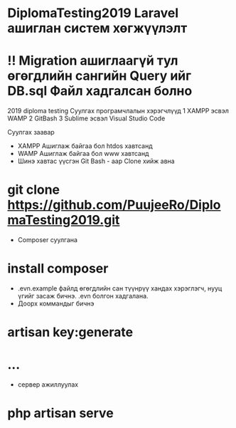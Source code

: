 # DiplomaTesting2019 Laravel ашиглан систем хөгжүүлэлт
# !! Migration ашиглаагүй тул өгөгдлийн сангийн Query ийг DB.sql Файл хадгалсан болно
2019 diploma testing
Суулгах програмчлалын хэрэгчлүүд
1 XAMPP эсвэл WAMP
2 GitBash
3 Sublime эсвэл Visual Studio Code 

Суулгах заавар 
- XAMPP Ашиглаж байгаа бол htdos хавтсанд
- WAMP Ашиглаж байгаа бол www хавтсанд
- Шинэ хавтас үүсгэн Git Bash - аар Clone хийж авна
# git clone https://github.com/PuujeeRo/DiplomaTesting2019.git
- Composer суулгана 
# install composer
- .evn.example файлд өгөгдлийн сан түүнрүү хандах хэрэглэгч, нууц үгийг засаж бичнэ.
.evn болгон хадгалана.
- Доорх коммандыг бичнэ
# artisan key:generate 
# ...
- сервер ажиллуулах
# php artisan serve 

